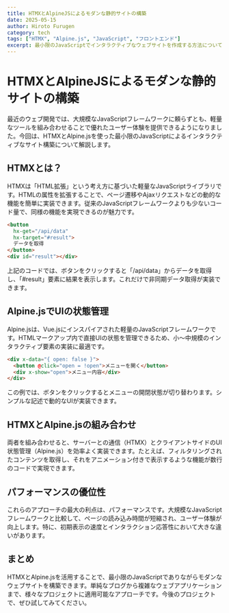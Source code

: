 ```yaml
---
title: HTMXとAlpineJSによるモダンな静的サイトの構築
date: 2025-05-15
author: Hiroto Furugen
category: tech
tags: ["HTMX", "Alpine.js", "JavaScript", "フロントエンド"]
excerpt: 最小限のJavaScriptでインタラクティブなウェブサイトを作成する方法について解説します。
---
```


# HTMXとAlpineJSによるモダンな静的サイトの構築

最近のウェブ開発では、大規模なJavaScriptフレームワークに頼らずとも、軽量なツールを組み合わせることで優れたユーザー体験を提供できるようになりました。今回は、HTMXとAlpine.jsを使った最小限のJavaScriptによるインタラクティブなサイト構築について解説します。

## HTMXとは？

HTMXは「HTML拡張」という考え方に基づいた軽量なJavaScriptライブラリです。HTMLの属性を拡張することで、ページ遷移やAjaxリクエストなどの動的な機能を簡単に実装できます。従来のJavaScriptフレームワークよりも少ないコード量で、同様の機能を実現できるのが魅力です。

```html
<button 
  hx-get="/api/data" 
  hx-target="#result">
  データを取得
</button>
<div id="result"></div>
```

上記のコードでは、ボタンをクリックすると「/api/data」からデータを取得し、「#result」要素に結果を表示します。これだけで非同期データ取得が実装できます。

## Alpine.jsでUIの状態管理

Alpine.jsは、Vue.jsにインスパイアされた軽量のJavaScriptフレームワークです。HTMLマークアップ内で直接UIの状態を管理できるため、小〜中規模のインタラクティブ要素の実装に最適です。

```html
<div x-data="{ open: false }">
  <button @click="open = !open">メニューを開く</button>
  <div x-show="open">メニュー内容</div>
</div>
```

この例では、ボタンをクリックするとメニューの開閉状態が切り替わります。シンプルな記述で動的なUIが実装できます。

## HTMXとAlpine.jsの組み合わせ

両者を組み合わせると、サーバーとの通信（HTMX）とクライアントサイドのUI状態管理（Alpine.js）を効率よく実装できます。たとえば、フィルタリングされたコンテンツを取得し、それをアニメーション付きで表示するような機能が数行のコードで実現できます。

## パフォーマンスの優位性

これらのアプローチの最大の利点は、パフォーマンスです。大規模なJavaScriptフレームワークと比較して、ページの読み込み時間が短縮され、ユーザー体験が向上します。特に、初期表示の速度とインタラクション応答性において大きな違いがあります。

## まとめ

HTMXとAlpine.jsを活用することで、最小限のJavaScriptでありながらモダンなウェブサイトを構築できます。単純なブログから複雑なウェブアプリケーションまで、様々なプロジェクトに適用可能なアプローチです。今後のプロジェクトで、ぜひ試してみてください。
